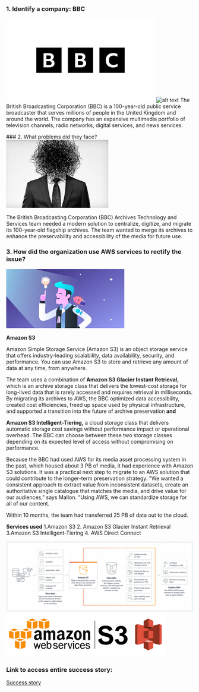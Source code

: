 ### 1. Identify a company:  BBC 
 ![alt text](image-1.png) ![alt text](image.png)
The British Broadcasting Corporation (BBC) is a 100-year-old public service broadcaster that serves millions of people in the United Kingdom and around the world. The company has an expansive multimedia portfolio of television channels, radio networks, digital services, and news services.

### 2. What problems did they face?
![alt text](image-3.png)

The British Broadcasting Corporation (BBC) Archives Technology and Services team needed a modern solution to centralize, digitize, and migrate its 100-year-old flagship archives. The team wanted to merge its archives to enhance the preservability and accessibility of the media for future use.
 
### 3. How did the organization use AWS services to rectify the issue?

![alt text](image-4.png)

**Amazon S3**

Amazon Simple Storage Service (Amazon S3) is an object storage service that offers industry-leading scalability, data availability, security, and performance. You can use Amazon S3 to store and retrieve any amount of data at any time, from anywhere.

The team uses a combination of 
**Amazon S3 Glacier Instant Retrieval,** which is an archive storage class that delivers the lowest-cost storage for long-lived data that is rarely accessed and requires retrieval in milliseconds. By migrating its archives to AWS, the BBC optimized data accessibility, created cost efficiencies, freed up space used by physical infrastructure, and supported a transition into the future of archive preservation **and**

**Amazon S3 Intelligent-Tiering,** a cloud storage class that delivers automatic storage cost savings without performance impact or operational overhead. The BBC can choose between these two storage classes depending on its expected level of access without compromising on performance.

 Because the BBC had used AWS for its media asset processing system in the past, which housed about 3 PB of media, it had experience with Amazon S3 solutions. It was a practical next step to migrate to an AWS solution that could contribute to the longer-term preservation strategy. "We wanted a consistent approach to extract value from inconsistent datasets, create an authoritative single catalogue that matches the media, and drive value for our audiences,” says Mallon. “Using AWS, we can standardize storage for all of our content.

 Within 10 months, the team had transferred 25 PB of data out to the cloud.

**Services used**
1.Amazon S3
2. Amazon S3 Glacier Instant Retrieval
3.Amazon S3 Intelligent-Tiering
4. AWS Direct Connect

![alt text](image-5.png)
![alt text](image-6.png)

### Link to access entire success story: 
[Success story](https://aws.amazon.com/solutions/case-studies/bbc-s3-case-study/?did=cr_card&trk=cr_card)
